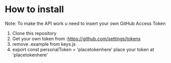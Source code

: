 # How to install

Note: To make the API work u need to insert your own GitHub Access Token

1. Clone this repository
2. Get your own token from :https://github.com/settings/tokens
3. remove .example from keys.js
4. export const personalToken = 'placetokenhere' place your token at 'placetokenhere'

